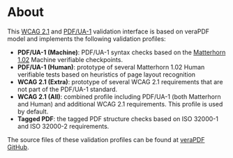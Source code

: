 # About

This  [WCAG 2.1](https://www.w3.org/TR/WCAG21/) and [PDF/UA-1](https://en.wikipedia.org/wiki/PDF/UA) validation interface is based on veraPDF model and implements the following validation profiles:

- **PDF/UA-1 (Machine)**: PDF/UA-1 syntax checks based on the [Matterhorn 1.02](https://www.pdfa.org/resource/the-matterhorn-protocol-1-02/) Machine verifiable checkpoints.
- **PDF/UA-1 (Human)**: prototype of several Matterhorn 1.02 Human verifiable tests based on heuristics of page layout recognition
- **WCAG 2.1 (Extra)**: prototype of several WCAG 2.1 requirements that are not part of the PDF/UA-1 standard.
- **WCAG 2.1 (All)**: combined profile including PDF/UA-1 (both Matterhorn and Human) and additional WCAG 2.1 requirements. This profile is used by default.
- **Tagged PDF**: the tagged PDF structure checks based on ISO 32000-1 and ISO 32000-2 requirements.

The source files of these validation profiles can be found at [veraPDF GitHub](https://github.com/veraPDF/veraPDF-validation-profiles/tree/integration/PDF_UA).
